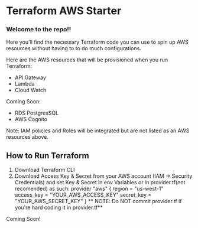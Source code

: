 # Terraform AWS Starter

### Welcome to the repo!!

Here you'll find the necessary Terraform code you can use to spin up AWS resources without having to to do much configurations.

Here are the AWS resources that will be provisioned when you run Terraform:
- API Gateway
- Lambda 
- Cloud Watch

Coming Soon:
- RDS PostgresSQL
- AWS Cognito

Note: IAM policies and Roles will be integrated but are not listed as an AWS resources above.

## How to Run Terraform
1. Download Terraform CLI
2. Download Access Key & Secret from your AWS account (IAM -> Security Credentials) and set Key & Secret in env Variables or in provider.tf(not recomended) as such:
provider "aws" {
  region     = "us-west-1"
  access_key = "YOUR_AWS_ACCESS_KEY"
  secret_key = "YOUR_AWS_SECRET_KEY"
}
** NOTE: Do NOT commit provider.tf if you're hard coding it in provider.tf**

Coming Soon!
